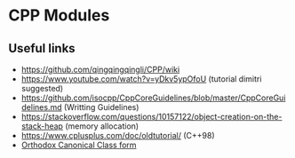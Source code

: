 # CPP Modules

## Useful links
* https://github.com/qingqingqingli/CPP/wiki
* https://www.youtube.com/watch?v=yDkv5ypOfoU (tutorial dimitri suggested)
* https://github.com/isocpp/CppCoreGuidelines/blob/master/CppCoreGuidelines.md (Writting Guidelines)
* https://stackoverflow.com/questions/10157122/object-creation-on-the-stack-heap (memory allocation)
* https://www.cplusplus.com/doc/oldtutorial/ (C++98)
* [Orthodox Canonical Class form](https://www.francescmm.com/orthodox-canonical-class-form/)
